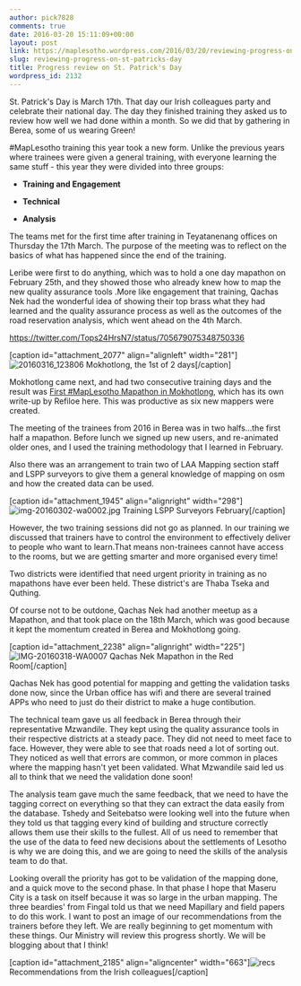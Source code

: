 ```yaml
---
author: pick7828
comments: true
date: 2016-03-20 15:11:09+00:00
layout: post
link: https://maplesotho.wordpress.com/2016/03/20/reviewing-progress-on-st-patricks-day/
slug: reviewing-progress-on-st-patricks-day
title: Progress review on St. Patrick's Day
wordpress_id: 2132
---
```


St. Patrick's Day is March 17th. That day our Irish colleagues party and celebrate their national day. The day they finished training they asked us to review how well we had done within a month. So we did that by gathering in Berea, some of us wearing Green!

#MapLesotho training this year took a new form. Unlike the previous years where trainees were given a general training, with everyone learning the same stuff - this year they were divided into three groups:



	
  * **Training and Engagement**

	
  * **Technical**

	
  * **Analysis**


The teams met for the first time after training in Teyatanenang offices on Thursday the 17th March. The purpose of the meeting was to reflect on the basics of what has happened since the end of the training.

Leribe were first to do anything, which was to hold a one day mapathon on February 25th, and they showed those who already knew how to map the new quality assurance tools .More like engagement that training, Qachas Nek had the wonderful idea of showing their top brass what they had learned and the quality assurance process as well as the outcomes of the road reservation analysis, which went ahead on the 4th March.

https://twitter.com/Tops24HrsN7/status/705679075348750336

[caption id="attachment_2077" align="alignleft" width="281"]![20160316_123806](https://maplesotho.files.wordpress.com/2016/03/20160316_123806.jpg) Mokhotlong, the 1st of 2 days[/caption]

Mokhotlong came next, and had two consecutive training days and the result was [First #MapLesotho Mapathon in Mokhotlong](https://maplesotho.wordpress.com/2016/03/19/fist-maplesotho-mapathon-in-mokhotlong/), which has its own write-up by Refiloe here. This was productive as six new mappers were created.

The meeting of the trainees from 2016 in Berea was in two halfs...the first half a mapathon. Before lunch we signed up new users, and re-animated older ones, and I used the training methodology that I learned in February.

Also there was an arrangement to train two of LAA Mapping section staff and LSPP surveyors to give them a general knowledge of mapping on osm and how the created data can be used.

[caption id="attachment_1945" align="alignright" width="298"]![img-20160302-wa0002.jpg](https://maplesotho.files.wordpress.com/2016/03/img-20160302-wa0002.jpg) Training LSPP Surveyors February[/caption]

However, the two training sessions did not go as planned. In our training we discussed that trainers have to control the environment to effectively deliver to people who want to learn.That means non-trainees cannot have access to the rooms, but we are getting smarter and more organised every time!

Two districts were identified that need urgent priority in training as no mapathons have ever been held. These district's are Thaba Tseka and Quthing.

Of course not to be outdone, Qachas Nek had another meetup as a Mapathon, and that took place on the 18th March, which was good because it kept the momentum created in Berea and Mokhotlong going.

[caption id="attachment_2238" align="alignright" width="225"]![IMG-20160318-WA0007](https://maplesotho.files.wordpress.com/2016/03/img-20160318-wa0007.jpg) Qachas Nek Mapathon in the Red Room[/caption]

Qachas Nek has good potential for mapping and getting the validation tasks done now, since the Urban office has wifi and there are several trained APPs who need to just do their district to make a huge contibution.

The technical team gave us all feedback in Berea through their representative Mzwandile. They kept using the quality assurance tools in their respective districts at a steady pace. They did not need to meet face to face. However, they were able to see that roads need a lot of sorting out. They noticed as well that errors are common, or more common in places where the mapping hasn't yet been validated. What Mzwandile said led us all to think that we need the validation done soon!

The analysis team gave much the same feedback, that we need to have the tagging correct on everything so that they can extract the data easily from the database. Tshedy and Seitebatso were looking well into the future when they told us that tagging every kind of building and structure correctly allows them use their skills to the fullest. All of us need to remember that the use of the data to feed new decisions about the settlements of Lesotho is why we are doing this, and we are going to need the skills of the analysis team to do that.

Looking overall the priority has got to be validation of the mapping done, and a quick move to the second phase. In that phase I hope that Maseru City is a task on itself because it was so large in the urban mapping. The three beardies' from Fingal told us that we need Mapillary and field papers to do this work. I want to post an image of our recommendations from the trainers before they left. We are really beginning to get momentum with these things. Our Ministry will review this progress shortly. We will be blogging about that I think!

[caption id="attachment_2185" align="aligncenter" width="663"]![recs](https://maplesotho.files.wordpress.com/2016/03/recs.jpg) Recommendations from the Irish colleagues[/caption]




